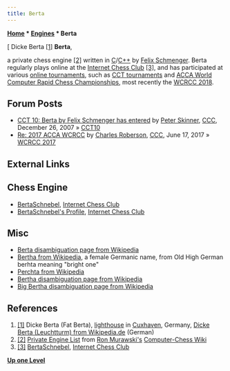 ```yaml
---
title: Berta
---
```

**[Home](Home "Home") * [Engines](Engines "Engines") * Berta**

\[ Dicke Berta <a id="cite-note-1" href="#cite-ref-1">[1]</a>
**Berta**,

a private chess engine <a id="cite-note-2" href="#cite-ref-2">[2]</a> written in [C](C "C")/[C++](Cpp "Cpp") by [Felix Schmenger](Felix_Schmenger "Felix Schmenger"). Berta regularly plays online at the [Internet Chess Club](index.php?title=Internet_Chess_Club&action=edit&redlink=1 "Internet Chess Club (page does not exist)") <a id="cite-note-3" href="#cite-ref-3">[3]</a>, and has participated at various [online tournaments](Tournaments_and_Matches#online "Tournaments and Matches"), such as [CCT tournaments](CCT_Tournaments "CCT Tournaments") and [ACCA World Computer Rapid Chess Championships](ACCA_World_Computer_Rapid_Chess_Championship "ACCA World Computer Rapid Chess Championship"), most recently the [WCRCC 2018](WCRCC_2018 "WCRCC 2018").

## Forum Posts

- [CCT 10: Berta by Felix Schmenger has entered](http://www.talkchess.com/forum3/viewtopic.php?f=2&t=18561) by [Peter Skinner](Peter_Skinner "Peter Skinner"), [CCC](CCC "CCC"), December 26, 2007 » [CCT10](CCT10 "CCT10")
- [Re: 2017 ACCA WCRCC](http://www.talkchess.com/forum3/viewtopic.php?f=2&t=63834&p=719561) by [Charles Roberson](Charles_Roberson "Charles Roberson"), [CCC](CCC "CCC"), June 17, 2017 » [WCRCC 2017](WCRCC_2017 "WCRCC 2017")

## External Links

## Chess Engine

- [BertaSchnebel](https://www.chessclub.com/forums/member/BertaSchnebel), [Internet Chess Club](index.php?title=Internet_Chess_Club&action=edit&redlink=1 "Internet Chess Club (page does not exist)")
- [BertaSchnebel's Profile](https://www.chessclub.com/profile/BertaSchnebel), [Internet Chess Club](index.php?title=Internet_Chess_Club&action=edit&redlink=1 "Internet Chess Club (page does not exist)")

## Misc

- [Berta disambiguation page from Wikipedia](https://en.wikipedia.org/wiki/Berta)
- [Bertha from Wikipedia](https://en.wikipedia.org/wiki/Bertha), a female Germanic name, from Old High German berhta meaning "bright one"
- [Perchta from Wikipedia](https://en.wikipedia.org/wiki/Perchta)
- [Bertha disambiguation page from Wikipedia](https://en.wikipedia.org/wiki/Bertha_%28disambiguation%29)
- [Big Bertha disambiguation page from Wikipedia](https://en.wikipedia.org/wiki/Big_Bertha)

## References

1. <a id="cite-ref-1" href="#cite-note-1">[1]</a> Dicke Berta (Fat Berta), [lighthouse](https://en.wikipedia.org/wiki/Lighthouse) in [Cuxhaven](https://en.wikipedia.org/wiki/Cuxhaven), Germany, [Dicke Berta (Leuchtturm) from Wikipedia.de](<https://de.wikipedia.org/wiki/Dicke_Berta_(Leuchtturm)>) (German)
1. <a id="cite-ref-2" href="#cite-note-2">[2]</a> [Private Engine List](http://computer-chess.org/doku.php?id=computer_chess:wiki:lists:private_engine_list) from [Ron Murawski's](Ron_Murawski "Ron Murawski") [Computer-Chess Wiki](http://computer-chess.org/doku.php?id=home)
1. <a id="cite-ref-3" href="#cite-note-3">[3]</a> [BertaSchnebel](https://www.chessclub.com/forums/member/BertaSchnebel), [Internet Chess Club](index.php?title=Internet_Chess_Club&action=edit&redlink=1 "Internet Chess Club (page does not exist)")

**[Up one Level](Engines "Engines")**

